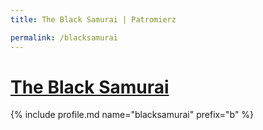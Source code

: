 ```yaml
---
title: The Black Samurai | Patromierz

permalink: /blacksamurai
---
```


# [The Black Samurai](https://patronite.pl/blacksamurai)

{% include profile.md name="blacksamurai" prefix="b" %}
